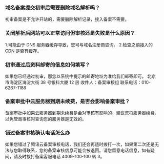 ### 域名备案提交初审后需要删除域名解析吗？
初审备案是不允许开站的，需要删除解析记录，接入备案不需要。

### 关闭解析后网站可以正常访问但审核还是失败是什么原因？
1.可能由于 DNS 服务器缓存导致，您可与域名注册商咨询。
2.检查之前接入的 CDN 是否有缓存。

### 初审通过后资料邮寄的信息如何填写？
如果您已经通过初审，那您以系统中提示的邮寄地址为准给我们邮寄即可。
北京市海淀区海淀大街 38 号银科大厦 12 层 
收件人：备案审核组
联系电话：010-6267-1188

### 备案审批中云服务器到期未续费，是否会影响备案审批？
备案审批中如果云服务器到期未续费是会对审核有影响的，建议您将服务器续费，以免管局审核时查询您的服务器是无效的。  

### 错过备案审核确认电话怎么办
如果您错过了腾讯云备案审核电话，我们还会再适时拨打一次，如果第二次还是无法与您取得联系，您的备案审核信息可能会被退回。请您留意电话信息，如有疑问，请及时拨打备案客服电话 4009-100-100 转 3。


